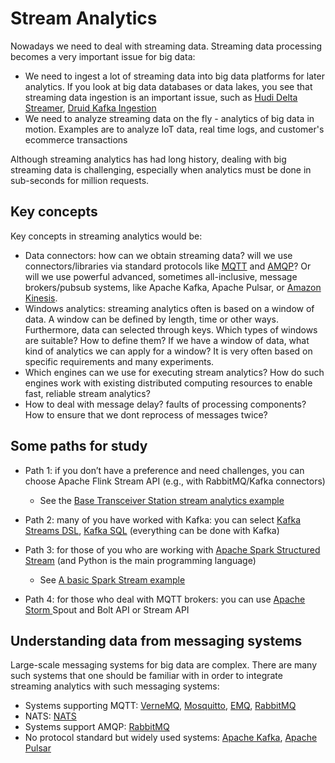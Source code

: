 # Stream Analytics

Nowadays we need to deal with streaming data. Streaming data processing becomes a very important issue for big data:
* We need to ingest a lot of streaming data into big data platforms for later analytics. If you look at big data databases or data lakes, you see that streaming data ingestion is an important issue, such as [Hudi Delta Streamer](https://hudi.apache.org/docs/hoodie_deltastreamer/), [Druid Kafka Ingestion](https://druid.apache.org/docs/latest/development/extensions-core/kafka-ingestion.html)
* We need to analyze streaming data on the fly - analytics of big data in motion. Examples are to analyze IoT data, real time logs, and customer's ecommerce transactions

Although streaming analytics has had long history, dealing with big streaming data is challenging, especially when analytics must be done in sub-seconds for million requests.

## Key concepts

Key concepts in streaming analytics would be:

* Data connectors: how can we obtain streaming data? will we use connectors/libraries via standard protocols like [MQTT](https://mqtt.org/) and [AMQP](https://www.amqp.org/about/what)? Or will we use powerful advanced, sometimes all-inclusive, message brokers/pubsub systems, like Apache Kafka,  Apache Pulsar, or [Amazon Kinesis](https://aws.amazon.com/kinesis/).
* Windows analytics: streaming analytics often is based on a window of data. A window can be defined by length, time or other ways. Furthermore, data can selected through keys. Which types of windows are suitable? How to define them? If we have a window of data, what kind of analytics we can apply for a window? It is very often based on specific requirements and many experiments.
* Which engines can we use for executing stream analytics? How do such engines work with existing distributed computing resources to enable fast, reliable stream analytics?
* How to deal with message delay? faults of processing components? How to ensure that we dont reprocess of messages twice?


## Some paths for study

* Path 1: if you don’t have a preference and need challenges, you can choose Apache Flink Stream API (e.g., with  RabbitMQ/Kafka connectors)
  - See the [Base Transceiver Station stream analytics example](https://version.aalto.fi/gitlab/bigdataplatforms/cs-e4640/-/tree/master/tutorials/streamingwithflink)

* Path 2: many of you have worked with Kafka: you can select [Kafka Streams DSL](https://kafka.apache.org/20/documentation/streams/developer-guide/dsl-api.html), [Kafka SQL](https://www.confluent.io/product/ksql/) (everything can be  done with Kafka)

* Path 3: for those of you who are working with [Apache Spark Structured Stream](https://spark.apache.org/docs/latest/structured-streaming-programming-guide.html) (and Python is the main programming language)
  - See [A basic Spark Stream example](https://version.aalto.fi/gitlab/bigdataplatforms/cs-e4640/-/tree/master/tutorials/spark-streaming)

* Path 4: for those who deal with MQTT brokers: you can use [Apache Storm ](https://storm.apache.org/)  Spout and Bolt API or Stream API

## Understanding data from messaging systems 

Large-scale messaging systems for big data are complex. There are many such systems that one should be familiar with in order to integrate streaming analytics with such messaging systems:

* Systems supporting MQTT: [VerneMQ](https://vernemq.com/), [Mosquitto](https://mosquitto.org/), [EMQ](https://www.emqx.io/), [RabbitMQ](https://www.rabbitmq.com/)
* NATS: [NATS](https://nats.io/)
* Systems support AMQP: [RabbitMQ](https://www.rabbitmq.com/) 
* No protocol standard but widely used systems: [Apache Kafka](https://kafka.apache.org/), [Apache Pulsar](https://pulsar.apache.org/) 